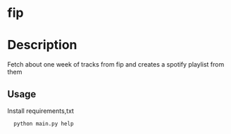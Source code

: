 # fip


# Description

Fetch about one week of tracks from fip and creates a spotify playlist from them


## Usage 

Install requirements,txt

```zsh
  python main.py help
```
